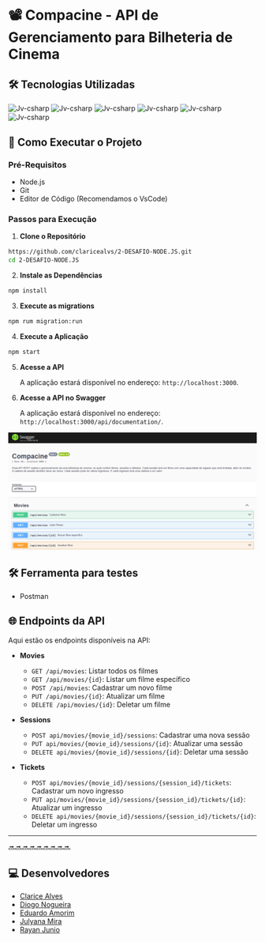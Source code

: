 # 📽️ Compacine - API de Gerenciamento para Bilheteria de Cinema

## 🛠️ Tecnologias Utilizadas

<div>
<img align="center" alt="Jv-csharp" height="40" width="50" src="https://cdn.jsdelivr.net/gh/devicons/devicon@latest/icons/nodejs/nodejs-original-wordmark.svg" />
<img align="center" alt="Jv-csharp" height="40" width="50" src="https://cdn.jsdelivr.net/gh/devicons/devicon@latest/icons/typescript/typescript-original.svg" /> 
<img align="center" alt="Jv-csharp" height="40" width="50" src="https://cdn.jsdelivr.net/gh/devicons/devicon@latest/icons/express/express-original-wordmark.svg" />
<img align="center" alt="Jv-csharp" height="40" width="50" src="https://cdn.jsdelivr.net/gh/devicons/devicon@latest/icons/sqlite/sqlite-original-wordmark.svg" />
<img align="center" alt="Jv-csharp" height="40" width="50" src="https://cdn.jsdelivr.net/gh/devicons/devicon@latest/icons/swagger/swagger-original.svg" />
<img align="center" alt="Jv-csharp" height="40" width="50" src="https://cdn.jsdelivr.net/gh/devicons/devicon@latest/icons/vscode/vscode-original-wordmark.svg" />
</div>

## 🚀 Como Executar o Projeto

### Pré-Requisitos

- Node.js
- Git
- Editor de Código (Recomendamos o VsCode)

### Passos para Execução

1. **Clone o Repositório**

```bash
https://github.com/claricealvs/2-DESAFIO-NODE.JS.git
cd 2-DESAFIO-NODE.JS
```

2. **Instale as Dependências**

```bash
npm install
```

3. **Execute as migrations**

```bash
npm rum migration:run
```

4. **Execute a Aplicação**

```bash
npm start
```

5. **Acesse a API**

    A aplicação estará disponível no endereço: `http://localhost:3000`.

6. **Acesse a API no Swagger**

    A aplicação estará disponível no endereço: `http://localhost:3000/api/documentation/`.

![swagger](/assets/swagger-compacine.png)

## 🛠️ Ferramenta para testes

- Postman

## 🌐 Endpoints da API

Aqui estão os endpoints disponíveis na API:

- **Movies**

  - `GET /api/movies`: Listar todos os filmes
  - `GET /api/movies/{id}`: Listar um filme específico
  - `POST /api/movies`: Cadastrar um novo filme
  - `PUT /api/movies/{id}`: Atualizar um filme
  - `DELETE /api/movies/{id}`: Deletar um filme

- **Sessions**

  - `POST api/movies/{movie_id}/sessions`: Cadastrar uma nova sessão
  - `PUT api/movies/{movie_id}/sessions/{id}`: Atualizar uma sessão
  - `DELETE api/movies/{movie_id}/sessions/{id}`: Deletar uma sessão

- **Tickets**

  - `POST api/movies/{movie_id}/sessions/{session_id}/tickets`: Cadastrar um novo ingresso
  - `PUT api/movies/{movie_id}/sessions/{session_id}/tickets/{id}`: Atualizar um ingresso
  - `DELETE api/movies/{movie_id}/sessions/{session_id}/tickets/{id}`: Deletar um ingresso

---

🔜🔜🔜🔜🔜🔜🔜🔜🔜

## 💻 Desenvolvedores

- [Clarice Alves](https://github.com/claricealvs)
- [Diogo Nogueira](https://github.com/DIOGO03-NS)
- [Eduardo Amorim](https://github.com/Amorim-Eduardo)
- [Julyana Mira](https://github.com/Julymira)
- [Rayan Junio](https://github.com/rayanjunio)
